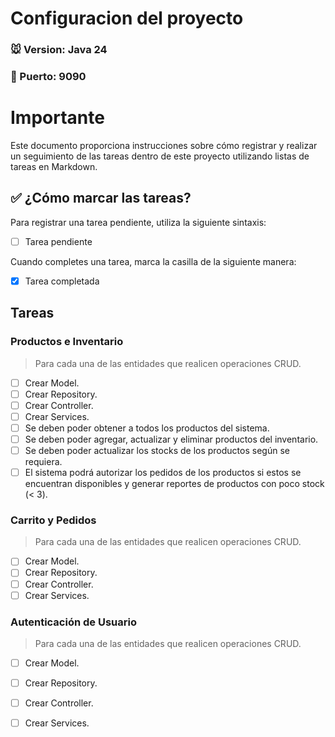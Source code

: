 
# Configuracion del proyecto
### 🐭 Version: Java 24
### 🐷 Puerto: 9090

# Importante

Este documento proporciona instrucciones sobre cómo registrar y realizar un seguimiento de las tareas dentro de este proyecto utilizando listas de tareas en Markdown.

## ✅ ¿Cómo marcar las tareas?

Para registrar una tarea pendiente, utiliza la siguiente sintaxis:

- [ ] Tarea pendiente

Cuando completes una tarea, marca la casilla de la siguiente manera:

- [x] Tarea completada

## Tareas

### Productos e Inventario

>Para cada una de las entidades que realicen operaciones CRUD.
- [ ] Crear Model.
- [ ] Crear Repository.
- [ ] Crear Controller.
- [ ] Crear Services.
- [ ] Se deben poder obtener a todos los productos del sistema.
- [ ] Se deben poder agregar, actualizar y eliminar productos del inventario.
- [ ] Se deben poder actualizar los stocks de los productos según se requiera.
- [ ] El sistema podrá autorizar los pedidos de los productos si estos se encuentran disponibles y generar reportes de productos con poco stock (< 3).

### Carrito y Pedidos

>Para cada una de las entidades que realicen operaciones CRUD.
- [ ] Crear Model.
- [ ] Crear Repository.
- [ ] Crear Controller.
- [ ] Crear Services.

### Autenticación de Usuario

>Para cada una de las entidades que realicen operaciones CRUD.
- [ ] Crear Model.
- [ ] Crear Repository.
- [ ] Crear Controller.
- [ ] Crear Services.

